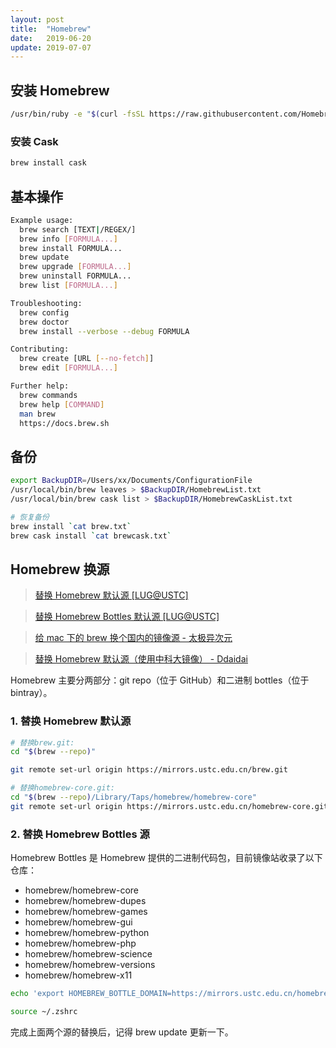 ```yaml
---
layout: post
title:  "Homebrew"
date:   2019-06-20
update: 2019-07-07
---
```


## 安装 Homebrew

```sh
/usr/bin/ruby -e "$(curl -fsSL https://raw.githubusercontent.com/Homebrew/install/master/install)"
```
### 安装 Cask

```sh
brew install cask
```

## 基本操作

```sh
Example usage:
  brew search [TEXT|/REGEX/]
  brew info [FORMULA...]
  brew install FORMULA...
  brew update
  brew upgrade [FORMULA...]
  brew uninstall FORMULA...
  brew list [FORMULA...]

Troubleshooting:
  brew config
  brew doctor
  brew install --verbose --debug FORMULA

Contributing:
  brew create [URL [--no-fetch]]
  brew edit [FORMULA...]

Further help:
  brew commands
  brew help [COMMAND]
  man brew
  https://docs.brew.sh
```

## 备份


```sh
export BackupDIR=/Users/xx/Documents/ConfigurationFile
/usr/local/bin/brew leaves > $BackupDIR/HomebrewList.txt
/usr/local/bin/brew cask list > $BackupDIR/HomebrewCaskList.txt

# 恢复备份
brew install `cat brew.txt`
brew cask install `cat brewcask.txt`
```

## Homebrew 换源

> [替换 Homebrew 默认源 [LUG@USTC]](https://lug.ustc.edu.cn/wiki/mirrors/help/brew.git)

> [替换 Homebrew Bottles 默认源 [LUG@USTC]](https://lug.ustc.edu.cn/wiki/mirrors/help/homebrew-bottles)

> [给 mac 下的 brew 换个国内的镜像源 - 太极异次元](https://www.jianshu.com/p/f8a8ebab15cd)

> [替换 Homebrew 默认源（使用中科大镜像） - Ddaidai](https://www.jianshu.com/p/de1e28f89ab3)

Homebrew 主要分两部分：git repo（位于 GitHub）和二进制 bottles（位于 bintray）。

### 1. 替换 Homebrew 默认源

```sh
# 替换brew.git:
cd "$(brew --repo)"

git remote set-url origin https://mirrors.ustc.edu.cn/brew.git

# 替换homebrew-core.git:
cd "$(brew --repo)/Library/Taps/homebrew/homebrew-core"
git remote set-url origin https://mirrors.ustc.edu.cn/homebrew-core.git
```

### 2. 替换 Homebrew Bottles 源

Homebrew Bottles 是 Homebrew 提供的二进制代码包，目前镜像站收录了以下仓库：
* homebrew/homebrew-core
* homebrew/homebrew-dupes
* homebrew/homebrew-games
* homebrew/homebrew-gui
* homebrew/homebrew-python
* homebrew/homebrew-php
* homebrew/homebrew-science
* homebrew/homebrew-versions
* homebrew/homebrew-x11

```sh
echo 'export HOMEBREW_BOTTLE_DOMAIN=https://mirrors.ustc.edu.cn/homebrew-bottles' >> ~/.zshrc

source ~/.zshrc
```

完成上面两个源的替换后，记得 brew update 更新一下。


